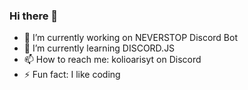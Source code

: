 ### Hi there 👋

- 🔭 I’m currently working on NEVERSTOP Discord Bot
- 🌱 I’m currently learning DISCORD.JS
- 📫 How to reach me: kolioarisyt on Discord
- ⚡ Fun fact: I like coding
